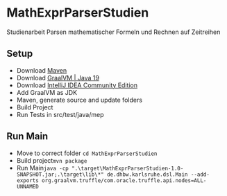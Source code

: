 # MathExprParserStudien
Studienarbeit Parsen mathematischer Formeln und Rechnen auf Zeitreihen

## Setup
 - Download [Maven](https://maven.apache.org/download.cgi)
 - Download [GraalVM | Java 19](https://github.com/graalvm/graalvm-ce-builds/releases/tag/vm-22.3.1) 
 - Download [IntelliJ IDEA Community Edition](https://www.jetbrains.com/idea/download/)
 - Add GraalVM as JDK
 - Maven, generate source and update folders
 - Build Project
 - Run Tests in src/test/java/mep

## Run Main
- Move to correct folder ```cd MathExprParserStudien```
- Build project```mvn package```
- Run Main```java -cp ".\target\MathExprParserStudien-1.0-SNAPSHOT.jar;.\target\lib\*" de.dhbw.karlsruhe.dsl.Main --add-exports org.graalvm.truffle/com.oracle.truffle.api.nodes=ALL-UNNAMED```
